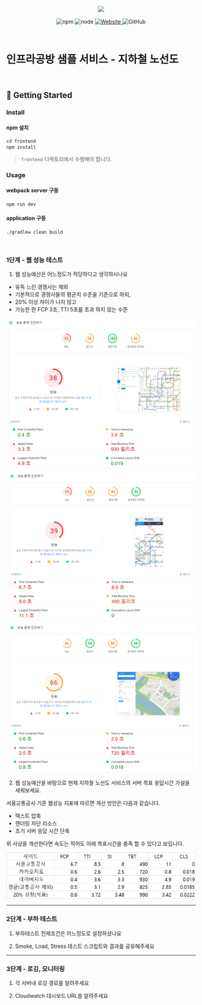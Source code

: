 <p align="center">
    <img width="200px;" src="https://raw.githubusercontent.com/woowacourse/atdd-subway-admin-frontend/master/images/main_logo.png"/>
</p>
<p align="center">
  <img alt="npm" src="https://img.shields.io/badge/npm-%3E%3D%205.5.0-blue">
  <img alt="node" src="https://img.shields.io/badge/node-%3E%3D%209.3.0-blue">
  <a href="https://edu.nextstep.camp/c/R89PYi5H" alt="nextstep atdd">
    <img alt="Website" src="https://img.shields.io/website?url=https%3A%2F%2Fedu.nextstep.camp%2Fc%2FR89PYi5H">
  </a>
  <img alt="GitHub" src="https://img.shields.io/github/license/next-step/atdd-subway-service">
</p>

<br>

# 인프라공방 샘플 서비스 - 지하철 노선도

<br>

## 🚀 Getting Started

### Install
#### npm 설치
```
cd frontend
npm install
```
> `frontend` 디렉토리에서 수행해야 합니다.

### Usage
#### webpack server 구동
```
npm run dev
```
#### application 구동
```
./gradlew clean build
```
<br>


### 1단계 - 웹 성능 테스트
1. 웹 성능예산은 어느정도가 적당하다고 생각하시나요

- 유독 느린 경쟁사는 제외
- 기본적으로 경쟁사들의 평균치 수준을 기준으로 하되,
- 20% 이상 차이가 나지 않고
- 가능한 한 FCP 3초, TTI 5초를 초과 하지 않는 수준

![네이버지도](src/main/resources/static/images/네이버지도_성능예산.png)
![서울교통공사](src/main/resources/static/images/서울교통공사_성능예산.png)
![카카오맵](src/main/resources/static/images/카카오맵_성능예산.png)

2. 웹 성능예산을 바탕으로 현재 지하철 노선도 서비스의 서버 목표 응답시간 가설을 세워보세요.

서울교통공사 기준 웹성능 지표에 따르면 개선 방안은 다음과 같습니다.

- 텍스트 압축
- 렌더링 차단 리소스
- 초기 서버 응답 시간 단축

위 사상을 개선한다면 속도는 적어도 아래 목표시간을 충족 할 수 있다고 보입니다.

![성능목표](src/main/resources/static/images/성능목표.png)

---

### 2단계 - 부하 테스트 
1. 부하테스트 전제조건은 어느정도로 설정하셨나요

2. Smoke, Load, Stress 테스트 스크립트와 결과를 공유해주세요

---

### 3단계 - 로깅, 모니터링
1. 각 서버내 로깅 경로를 알려주세요

2. Cloudwatch 대시보드 URL을 알려주세요
